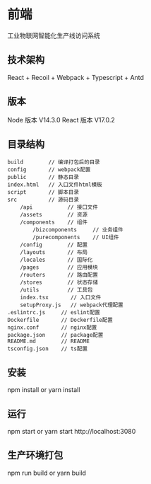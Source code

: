 # 前端
工业物联网智能化生产线访问系统

## 技术架构 
React + Recoil + Webpack + Typescript + Antd

## 版本
Node 版本 V14.3.0
React 版本 V17.0.2 

## 目录结构
    build        // 编译打包后的目录
    config       // webpack配置
    public       // 静态目录
    index.html   // 入口文件html模板
    script       // 脚本目录
    src          // 源码目录
        /api           // 接口文件
        /assets        // 资源
        /components    // 组件
            /bizcomponents     // 业务组件
            /purecomponents    // UI组件
        /config        // 配置       
        /layouts       // 布局
        /locales       // 国际化
        /pages         // 应用模块
        /routers       // 路由配置
        /stores        // 状态存储
        /utils         // 工具包
        index.tsx       // 入口文件
        setupProxy.js   // webpack代理配置
    .eslintrc.js     // eslint配置
    Dockerfile       // Dockerfile配置
    nginx.conf       // nginx配置
    package.json     // package配置
    README.md        // README
    tsconfig.json    // ts配置


## 安装
npm install or yarn install

## 运行
npm start or yarn start
http://localhost:3080

## 生产环境打包
npm run build or yarn build
